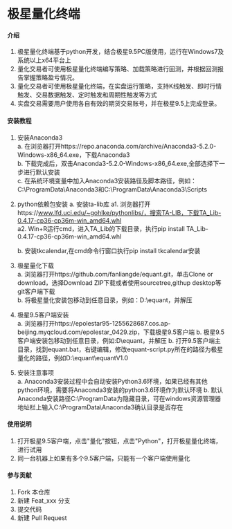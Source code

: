 # 极星量化终端

#### 介绍
1. 极星量化终端基于python开发，结合极星9.5PC版使用，运行在Windows7及系统以上x64平台上
2. 量化交易者可使用极星量化终端编写策略、加载策略进行回测，并根据回测报告掌握策略盈亏情况。
3. 量化交易者可使用极星量化终端，在实盘运行策略，支持K线触发、即时行情触发、交易数据触发、定时触发和周期性触发等方式
4. 实盘交易需要用户使用各自有效的期货交易账号，并在极星9.5上完成登录。

#### 安装教程
1. 安装Anaconda3  
    a. 在浏览器打开https://repo.anaconda.com/archive/Anaconda3-5.2.0-Windows-x86_64.exe，下载Anaconda3  
    b. 下载完成后，双击Anaconda3-5.2.0-Windows-x86_64.exe,全部选择下一步进行默认安装  
    c. 在系统环境变量中加入Anaconda3安装路径及脚本路径，例如：C:\ProgramData\Anaconda3和C:\ProgramData\Anaconda3\Scripts  
    
2. python依赖包安装
    a. 安装ta-lib库
        a1. 浏览器打开https://www.lfd.uci.edu/~gohlke/pythonlibs/，搜索TA-LIB，下载TA_Lib-0.4.17-cp36-cp36m-win_amd64.whl  
        a2. Win+R运行cmd，进入TA_Lib的下载目录，执行pip install TA_Lib-0.4.17-cp36-cp36m-win_amd64.whl  
        
    b. 安装tkcalendar,在cmd命令行窗口执行pip install tkcalendar安装  
    
3. 极星量化下载    
    a. 浏览器打开https://github.com/fanliangde/equant.git，单击Clone or download，选择Download ZIP下载或者使用sourcetree,githup desktop等git客户端下载  
    b. 将极星量化安装包移动到任意目录，例如：D:\equant，并解压  
    
4. 极星9.5客户端安装  
    a. 浏览器打开https://epolestar95-1255628687.cos.ap-beijing.myqcloud.com/epolestar_0429.zip，下载极星9.5客户端
    b. 极星9.5客户端安装包移动到任意目录，例如:D\equant，并解压
    b. 打开9.5客户端主目录，找到equant.bat，右键编辑，修改equant-script.py所在的路径为极星量化的路径，例如D:\equant\equantV1.0

5. 安装注意事项  
    a. Anaconda3安装过程中会自动安装Python3.6环境，如果已经有其他python环境，需要将Anaconda3安装的python3.6环境作为默认环境
    b. 默认Anaconda安装路径C:\ProgramData为隐藏目录，可在windows资源管理器地址栏上输入C:\ProgramData\Anaconda3确认目录是否存在

#### 使用说明
1. 打开极星9.5客户端，点击"量化"按钮，点击"Python"，打开极星量化终端，进行试用
2. 同一台机器上如果有多个9.5客户端，只能有一个客户端使用量化


#### 参与贡献

1. Fork 本仓库
2. 新建 Feat_xxx 分支
3. 提交代码
4. 新建 Pull Request
